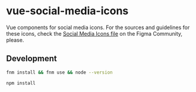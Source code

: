 # vue-social-media-icons

Vue components for social media icons. For the sources and guidelines for these icons, check the [Social Media Icons file](https://www.figma.com/community/file/1098022441810511046/Social-Media-Icons) on the Figma Community, please.

## Development

```bash
fnm install && fnm use && node --version
```

```bash
npm install
```
